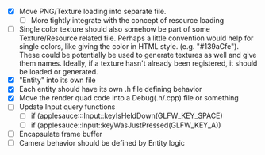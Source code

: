 * [X] Move PNG/Texture loading into separate file.
  * [ ] More tightly integrate with the concept of resource loading
* [ ] Single color texture should also somehow be part of some Texture/Resource related file.
      Perhaps a little convention would help for single colors, like giving the color in HTML
      style. (e.g. "#139aCfe"). These could be potentially be used to generate textures as well
      and give them names. Ideally, if a texture hasn't already been registered, it should be
      loaded or generated.
* [X] "Entity" into its own file
* [X] Each entity should have its own .h file defining behavior
* [X] Move the render quad code into a Debug(.h/.cpp) file or something
* [ ] Update Input query functions
  * [ ] if (applesauce:::Input::keyIsHeldDown(GLFW_KEY_SPACE)
  * [ ] if (applesauce::Input::keyWasJustPressed(GLFW_KEY_A))
* [ ] Encapsulate frame buffer
* [ ] Camera behavior should be defined by Entity logic